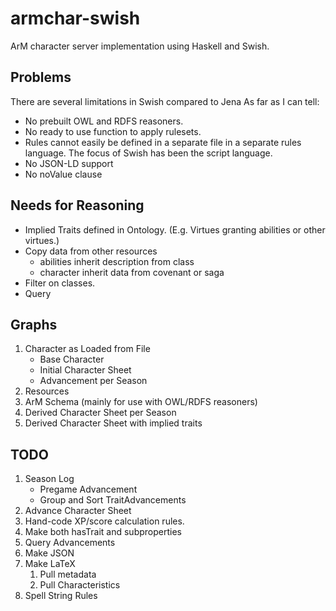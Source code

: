 # armchar-swish

ArM character server implementation using Haskell and Swish.

## Problems

There are several limitations in Swish compared to Jena
As far as I can tell:

+ No prebuilt OWL and RDFS reasoners.  
+ No ready to use function to apply rulesets.
+ Rules cannot easily be defined in a separate file in a separate
  rules language.  The focus of Swish has been the script language.
+ No JSON-LD support
+ No noValue clause

## Needs for Reasoning

+ Implied Traits defined in Ontology.
  (E.g. Virtues granting abilities or other virtues.)
+ Copy data from other resources
    - abilities inherit description from class
    - character inherit data from covenant or saga
+ Filter on classes.
+ Query

## Graphs

1.  Character as Loaded from File
    - Base Character
    - Initial Character Sheet
    - Advancement per Season
2.  Resources
3.  ArM Schema (mainly for use with OWL/RDFS reasoners)
4.  Derived Character Sheet per Season
5.  Derived Character Sheet with implied traits

## TODO

1. Season Log
    - Pregame Advancement
    - Group and Sort TraitAdvancements
1. Advance Character Sheet
1. Hand-code XP/score calculation rules.
4. Make both hasTrait and subproperties
5. Query Advancements
5. Make JSON
6. Make LaTeX
    1.  Pull metadata
    2.  Pull Characteristics
2. Spell String Rules
